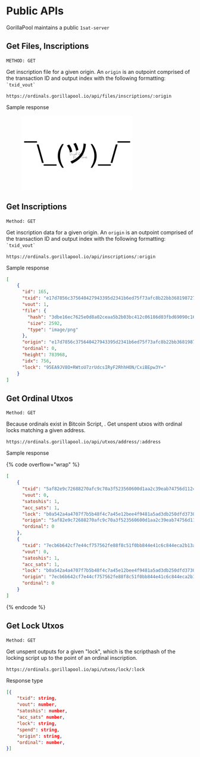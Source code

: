 # Public APIs

GorillaPool maintains a public `1sat-server`

## Get Files, Inscriptions

```
METHOD: GET
```

Get inscription file for a given origin. An `origin` is an outpoint comprised of the transaction ID and output index with the following formatting: `` `txid_vout` ``

```
https://ordinals.gorillapool.io/api/files/inscriptions/:origin
```

Sample response

<figure><img src="../../.gitbook/assets/image.png" alt=""><figcaption></figcaption></figure>

## Get Inscriptions

```
Method: GET
```

Get inscription data for a given origin. An `origin` is an outpoint comprised of the transaction ID and output index with the following formatting: `` `txid_vout` ``

```
https://ordinals.gorillapool.io/api/inscriptions/:origin
```

Sample response

```json
[
    {
      "id": 165,
      "txid": "e17d7856c375640427943395d2341b6ed75f73afc8b22bb3681987278978a584",
      "vout": 1,
      "file": {
        "hash": "3dbe16ec7625e0d8a02ceaa5b2b03bc412c06186d03fbd69090c162469cf0292",
        "size": 2592,
        "type": "image/png"
      },
      "origin": "e17d7856c375640427943395d2341b6ed75f73afc8b22bb3681987278978a584_1",
      "ordinal": 0,
      "height": 783968,
      "idx": 756,
      "lock": "95EA9JV8O+RWtoU7zrUdcsIRyF2RhhHON/CxiBEpw3Y="
    }
]
```

## Get Ordinal Utxos

```
Method: GET
```

Because ordinals exist in Bitcoin Script, . Get unspent utxos with ordinal locks matching a given address.

```
https://ordinals.gorillapool.io/api/utxos/address/:address
```

Sample response

{% code overflow="wrap" %}
```json
[
    {
      "txid": "5af82e9c72688270afc9c70a3f523560600d1aa2c39eab74756d11243f4752ba",
      "vout": 0,
      "satoshis": 1,
      "acc_sats": 1,
      "lock": "b0a542a4a4707f7b5b48f4c7a45e12bee4f9481a5ad3db250dfd3730f5ff4225",
      "origin": "5af82e9c72688270afc9c70a3f523560600d1aa2c39eab74756d11243f4752ba_0",
      "ordinal": 0
    },
    {
      "txid": "7ecb6b642cf7e44cf757562fe88f8c51f0bb844e41c6c844eca2b13af8c49ca0",
      "vout": 0,
      "satoshis": 1,
      "acc_sats": 1,
      "lock": "b0a542a4a4707f7b5b48f4c7a45e12bee4f9481a5ad3db250dfd3730f5ff4225",
      "origin": "7ecb6b642cf7e44cf757562fe88f8c51f0bb844e41c6c844eca2b13af8c49ca0_0",
      "ordinal": 0
    }
]
```
{% endcode %}

## Get Lock Utxos

```
Method: GET
```

Get unspent outputs for a given "lock", which is the scripthash of the locking script up to the point of an ordinal inscription.

```
https://ordinals.gorillapool.io/api/utxos/lock/:lock
```

Response type

```json
[{
    "txid": string,
    "vout": number,
    "satoshis": number,
    "acc_sats" number,
    "lock": string,
    "spend": string,
    "origin": string,
    "ordinal": number,
}]
```
